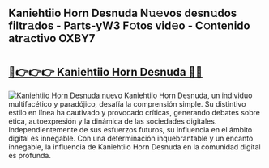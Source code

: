 ## Kaniehtiio Horn Desnuda N𝚞𝚎vos desn𝚞dos filtr𝚊dos - Parts-yW3 F𝚘tos vid𝚎o - C𝚘ntenido atr𝚊ctivo OXBY7

# <h2><a href="http://mb7dx4h.tromn.icu/?c=Kaniehtiio+Horn+Desnuda">🔗👉👉👉 Kaniehtiio Horn Desnuda 🔗🔗</a></h2>

[![Kaniehtiio Horn Desnuda nuevo](https://i.imgur.com/pEAQMta.gif)](http://mb7dx4h.tromn.icu/?c=Kaniehtiio+Horn+Desnuda)
Kaniehtiio Horn Desnuda, un individuo multifacético y paradójico, desafía la comprensión simple. Su distintivo estilo en línea ha cautivado y provocado críticas, generando debates sobre ética, autoexpresión y la dinámica de las sociedades digitales. Independientemente de sus esfuerzos futuros, su influencia en el ámbito digital es innegable. Con una determinación inquebrantable y un encanto innegable, la influencia de Kaniehtiio Horn Desnuda en la comunidad digital es profunda.
